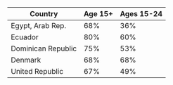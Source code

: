| Country | Age 15+ | Ages 15-24 | 
|---|---|---| 
| Egypt, Arab Rep. | 68% | 36% | 
| Ecuador | 80% | 60% | 
| Dominican Republic | 75% | 53% | 
| Denmark | 68% | 68% | 
| United Republic | 67% | 49% |